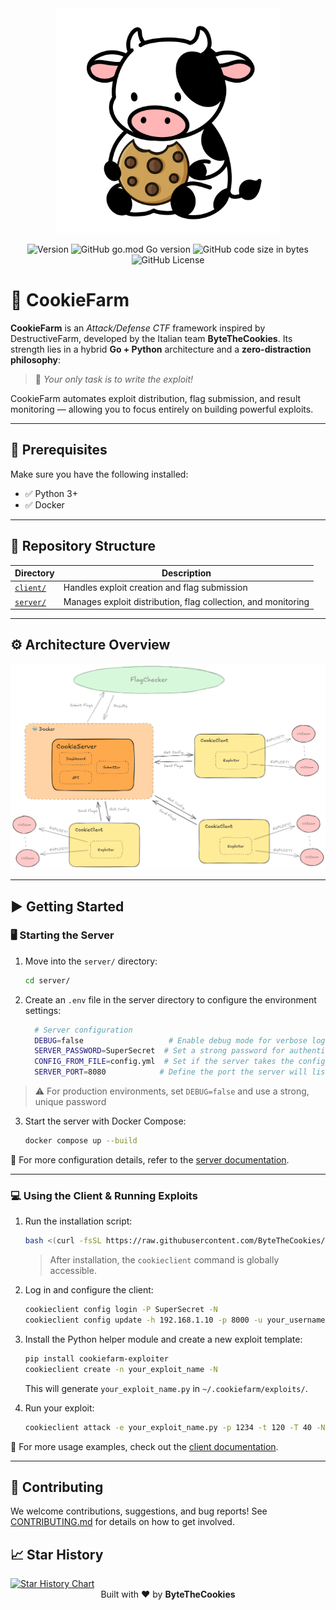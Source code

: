 <div align="center">
  <img width="360px" height="auto" src="assets/logo_mucca.png" alt="CookieFarm Logo">
</div>

<p align="center">
  <img src="https://img.shields.io/badge/relase-1.1.0-red?style=flat-square" alt="Version">
  <img alt="GitHub go.mod Go version" src="https://img.shields.io/github/go-mod/go-version/ByteTheCookies/CookieFarm?filename=.%2Fclient%2Fgo.mod&style=flat-square">
  <img alt="GitHub code size in bytes" src="https://img.shields.io/github/languages/code-size/ByteTheCookies/CookieFarm?color=7289DA&style=flat-square">
  <img alt="GitHub License" src="https://img.shields.io/github/license/ByteTheCookies/CookieFarm?color=orange&style=flat-square">
</p>

# 🍪 CookieFarm

**CookieFarm** is an *Attack/Defense CTF* framework inspired by DestructiveFarm, developed by the Italian team **ByteTheCookies**.
Its strength lies in a hybrid **Go + Python** architecture and a **zero-distraction philosophy**:
> 🎯 *Your only task is to write the exploit!*

CookieFarm automates exploit distribution, flag submission, and result monitoring — allowing you to focus entirely on building powerful exploits.

---

## 🔧 Prerequisites

Make sure you have the following installed:

- ✅ Python 3+
- ✅ Docker

---

## 📁 Repository Structure

| Directory       | Description |
|------------------|-------------|
| [`client/`](./client/) | Handles exploit creation and flag submission |
| [`server/`](./server/) | Manages exploit distribution, flag collection, and monitoring |

---

## ⚙️ Architecture Overview

<div align="center">
  <img width="800px" height="auto" src="assets/arch_farm.png" alt="Architecture Diagram">
</div>

---

## ▶️ Getting Started

### 🖥️ Starting the Server

1. Move into the `server/` directory:
   ```bash
   cd server/
   ```

2. Create an `.env` file in the server directory to configure the environment settings:

    ```bash
      # Server configuration
      DEBUG=false                   # Enable debug mode for verbose logging
      SERVER_PASSWORD=SuperSecret  # Set a strong password for authentication
      CONFIG_FROM_FILE=config.yml  # Set if the server takes the config from config.yml in the filesystem; otherwise, do not set the variable
      SERVER_PORT=8080            # Define the port the server will listen on
    ```

  > ⚠️ For production environments, set `DEBUG=false` and use a strong, unique password

3. Start the server with Docker Compose:
   ```bash
   docker compose up --build
   ```

📘 For more configuration details, refer to the [server documentation](./server/README.md).

---

### 💻 Using the Client & Running Exploits

1. Run the installation script:
   ```bash
   bash <(curl -fsSL https://raw.githubusercontent.com/ByteTheCookies/CookieFarm/refs/heads/main/install.sh)
   ```

   > After installation, the `cookieclient` command is globally accessible.

2. Log in and configure the client:
   ```bash
   cookieclient config login -P SuperSecret -N
   cookieclient config update -h 192.168.1.10 -p 8000 -u your_username -N
   ```

3. Install the Python helper module and create a new exploit template:
   ```bash
   pip install cookiefarm-exploiter
   cookieclient create -n your_exploit_name -N
   ```

   This will generate `your_exploit_name.py` in `~/.cookiefarm/exploits/`.

4. Run your exploit:
   ```bash
   cookieclient attack -e your_exploit_name.py -p 1234 -t 120 -T 40 -N
   ```

📘 For more usage examples, check out the [client documentation](./client/README.md).

---

## 🤝 Contributing

We welcome contributions, suggestions, and bug reports!
See [CONTRIBUTING.md](./CONTRIBUTING.md) for details on how to get involved.


## 📈 Star History

<a href="https://star-history.com/#ByteTheCookies/CookieFarm&Date&secret=Z2hwX1AzVkd6OTFZR2h1RkZWNjJHZnplTTFZZU1Yb3pHMTFKeHlDdw==">
 <picture>
   <source media="(prefers-color-scheme: dark)" srcset="https://api.star-history.com/svg?repos=ByteTheCookies/CookieFarm&type=Date&theme=dark&secret=Z2hwX1AzVkd6OTFZR2h1RkZWNjJHZnplTTFZZU1Yb3pHMTFKeHlDdw==" />
   <source media="(prefers-color-scheme: light)" srcset="https://api.star-history.com/svg?repos=ByteTheCookies/CookieFarm&type=Date&secret=Z2hwX1AzVkd6OTFZR2h1RkZWNjJHZnplTTFZZU1Yb3pHMTFKeHlDdw==" />
   <img alt="Star History Chart" src="https://api.star-history.com/svg?repos=ByteTheCookies/CookieFarm&type=Date&secret=Z2hwX1AzVkd6OTFZR2h1RkZWNjJHZnplTTFZZU1Yb3pHMTFKeHlDdw==" />
 </picture>
</a>

<div align="center">
  Built with ❤️ by <strong>ByteTheCookies</strong>
</div>
